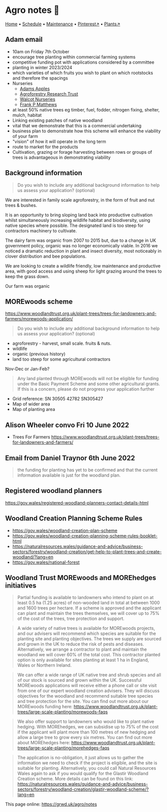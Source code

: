 # Agro notes 📝

[Home](https://grwd.uk/agro/) • [Schedule](https://grwd.uk/agro/schedule) • [Maintenance](https://grwd.uk/agro/management) • [Pinterest↗](https://pinterest.co.uk/NatureWorksGarden/agro) • [Plants↗](https://bit.ly/agro-plants)

## Adam email 

* 10am on Friday 7th October
* encourage tree planting within commercial farming systems
* competitive funding pot with applications considered by a committee
* planting in winter 2023/2024
* which varieties of which fruits you wish to plant on which rootstocks and therefore the spacings
* Nurseries
    * [Adams Apples](https://www.adamsappletrees.co.uk)
    * [Agroforestry Research Trust](https://www.agroforestry.co.uk/)
    * [Walcot Nurseries](https://walcotnursery.co.uk/)
    * [Frank P Matthews](https://www.frankpmatthews.com)
* at least 50% native trees eg timber, fuel, fodder, nitrogen fixing, shelter, mulch, habitat
* Linking existing patches of native woodland
* vital that we demonstrate that this is a commercial undertaking
* business plan to demonstrate how this scheme will enhance the viability of your farm
* "vision" of how it will operate in the long term
* route to market for the products
* Cultivation, grazing or forage harvesting between rows or groups of trees is advantageous in demonstrating viability

## Background information

> Do you wish to include any additional background information to help us assess your application? (optional)

We are interested in family scale agroforestry, in the form of fruit and nut trees & bushes. 

It is an opportunity to bring sloping land back into productive cultivation whilst simultaneously increasing wildlife habitat and biodiversity, using native species where possible. The designated land is too steep for contractors machinery to cultivate. 

The dairy farm was organic from 2007 to 2015 but, due to a change in UK government policy, organic was no longer economically viable. In 2016 we noticed a dramatic reduction in plant and insect diversity, most noticeably in clover distribution and bee populations.

We are looking to create a wildlife friendly, low maintenance and productive area, with good access and using sheep for light grazing around the trees to keep the grass down.

Our farm was organic

## MOREwoods scheme

<https://www.woodlandtrust.org.uk/plant-trees/trees-for-landowners-and-farmers/morewoods-application/>

> Do you wish to include any additional background information to help us assess your application? (optional)

* agroforestry - harvest, small scale. fruits & nuts.
* wildlife
* organic (previous history)
* land too steep for some agricultural contractors 

Nov-Dec or Jan-Feb?

> Any land planted through MOREwoods will not be eligible for funding under the Basic Payment Scheme and some other agricultural grants. If this is a concern, please do not progress your application further

* Grid reference: SN 30505 42782 SN305427
* Map of wider area
* Map of planting area

## Alison Wheeler convo Fri 10 June 2022

* Trees For Farmers <https://www.woodlandtrust.org.uk/plant-trees/trees-for-landowners-and-farmers/>

## Email from Daniel Traynor 6th June 2022

>  the funding for planting has yet to be confirmed and that the current information available is just for the woodland plan.

## Registered woodland planners

<https://gov.wales/registered-woodland-planners-contact-details-html>

## Woodland Creation Planning Scheme Rules

* <https://gov.wales/woodland-creation-plan-scheme>
* <https://gov.wales/woodland-creation-planning-scheme-rules-booklet-html>
* <https://naturalresources.wales/guidance-and-advice/business-sectors/forestry/woodland-creation/get-help-to-plant-trees-and-create-woodland/?lang=en>
* <https://gov.wales/national-forest>


## Woodland Trust MOREwoods and MOREhedges initiatives

> Partial funding is available to landowners who intend to plant on at least 0.5 ha (1.25 acres) of non-wooded land in total at between 1000 and 1600 trees per hectare. If a scheme is approved and the applicant can plant and maintain the trees themselves, we will cover up to 75% of the cost of the trees, tree protection and support. 
 
> A wide variety of native trees is available for MOREwoods projects, and our advisers will recommend which species are suitable for the planting site and planting objectives. The trees we supply are sourced and grown in the UK to reduce the risk of pests and diseases. Alternatively, we arrange a contractor to plant and maintain the woodland we will cover 60% of the total cost. This contractor planted option is only available for sites planting at least 1 ha in England, Wales or Northern Ireland. 

> We can offer a wide range of UK native tree and shrub species and all of our stock is sourced and grown within the UK. Successful MOREwoods applications will receive either a phone call or site visit from one of our expert woodland creation advisers. They will discuss objectives for the woodland and recommend suitable tree species and tree protection for the site. You can find out more about our MOREwoods funding here: <https://www.woodlandtrust.org.uk/plant-trees/large-scale-planting/morewoods-faqs>
 
> We also offer support to landowners who would like to plant native hedging. With MOREhedges, we can subsidise up to 75% of the cost if the applicant will plant more than 100 metres of new hedging and allow a large tree to grow every six metres. You can find out more about MOREhedges here: <https://www.woodlandtrust.org.uk/plant-trees/large-scale-planting/morehedges-faqs>
 
> The application is no-obligation, it just allows us to gather the information we need to check if the project is eligible, and the site is suitable for planting. Alternatively, you could call Natural Resources Wales again to ask if you would qualify for the Glastir Woodland Creation scheme.  More details can be found on this link: <https://naturalresources.wales/guidance-and-advice/business-sectors/forestry/woodland-creation/glastir-woodland-scheme/?lang=en>

This page online: <https://grwd.uk/agro/notes>
